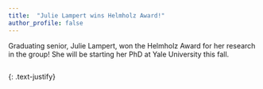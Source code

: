 ```yaml
---
title:  "Julie Lampert wins Helmholz Award!"
author_profile: false
---
```


Graduating senior, Julie Lampert, won the Helmholz Award for her research in the group! She will be starting her PhD at Yale University this fall. 

 <img src="/assets/images/Helmholz-2024.png" alt="">  
 
{: .text-justify}
